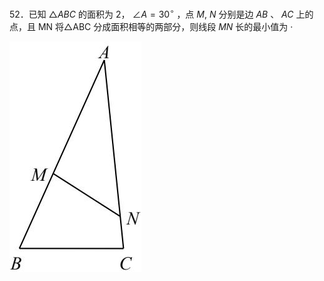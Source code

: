 52．已知 $\triangle A B C$ 的面积为 2， $\angle A = 3 0 ^ { \circ }$ ，点 $M , \ N$ 分别是边 $A B$ 、 $A C$ 上的点，且 MN 将△ABC 分成面积相等的两部分，则线段 $M N$ 长的最小值为 ·

![](<../../qs_image_DB/专题2-1__将军饮马等8类常见最值问题（解析版）/eebdc3496c4344cc9ac002c72a47844ed7eeb8353a7932af848dd44300e34aa4.jpg>)
